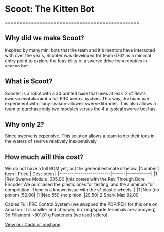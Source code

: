 # Scoot: The Kitten Bot

===============================================

## Why did we make Scoot?

Inspired by many mini bots that the team and it's mentors have interacted with over the years, Scooter was developed for team 6762 as a minimal entry point to explore the feasibility of a swerve drive for a robotics in-season bot.

## What is Scoot?

Scooter is a robot with a 3d printed base that uses at least 2 of Rev's swerve modules and a full FRC control system. This way, the team can experiment with many season-allowed swerve libraries. This also allows a team to purchase only two modules versus the 4 a typical swerve bot has.

## Why only 2?

Since swerve is expensive. This solution allows a team to dip their toes in the waters of swerve relatively inexpensively.

## How much will this cost?

We do not have a full BOM yet, but the general estimate is below.
|Number | Item             | Price | Desciption |
|-------|------------------|-------|------------|
|1      |Rev Swerve Module |305.00 |this comes with the Rev Through Bore Encoder We purchased the plastic ones for testing, and the aluminum for competition. There is a known issue with the v1 plastic wheels. |
|1 |Neo (no pinion) |52.00|
|1 |Neo 550 (no pinion) |29.50|
2 Spark Max 92.00

Cables
Full FRC Control System (we swapped the PDP/PDH for this one on Amazon. It is smaller and cheaper, but ring/spade terminals are annoying)
3d Fillament ~801.81 g
Fasteners (we used velcro)

[View our Cadd on onshape](https://cad.onshape.com/documents/dc911cfa8b3dccdac654b76b/w/eddf5a90f3b74427297dde25/e/3c74e6053ab6216a8b7a64ff)
